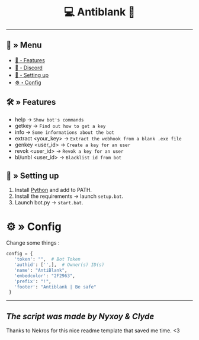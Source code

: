 <h1 align="center">
 💻 Antiblank 🤖
</h1>

---
## <a id="menu"></a>🔱 » Menu

- [🔰・Features](#features)
- [🌌・Discord](https://discord.gg/7wuewVZpRB)
- [🎉・Setting up](#setup)
- [⚙・Config](#config)


## <a id="features"></a>🛠 » Features

- help → `Show bot's commands`
- getkey → `Find out how to get a key`
- info → `Some informations about the bot`
- extract <your_key> → `Extract the webhook from a blank .exe file`
- genkey <user_id> → `Create a key for an user`
- revok <user_id> → `Revok a key for an user`
- bl/unbl <user_id> → `Blacklist id from bot`

## <a id="setup"></a> 📁 » Setting up

1. Install [Python](https://www.python.org/downloads/) and add to PATH.
2. Install the requirements → launch `setup.bat`.
3. Launch bot.py → `start.bat`.

# <a id="config"></a>⚙ » Config

Change some things :

```py
config = {
   'token': "",  # Bot Token
   'authid': ['',],  # Owner(s) ID(s)
   'name': "AntiBlank",  
   'embedcolor': "2F2963", 
   'prefix': "!",
   'footer': "Antiblank | Be safe"
 }
```
---
*The script was made by Nyxoy & Clyde*
---

Thanks to Nekros for this nice readme template that saved me time. <3
